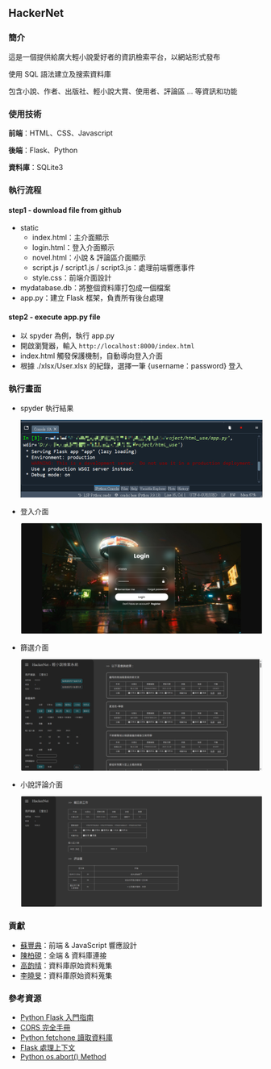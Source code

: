 ## HackerNet

### 簡介

這是一個提供給廣大輕小說愛好者的資訊檢索平台，以網站形式發布

使用 SQL 語法建立及搜索資料庫

包含小說、作者、出版社、輕小說大賞、使用者、評論區 ... 等資訊和功能

### 使用技術

**前端**：HTML、CSS、Javascript

**後端**：Flask、Python

**資料庫**：SQLite3

### 執行流程

#### step1 - download file from github

- static
  - index.html：主介面顯示
  - login.html：登入介面顯示
  - novel.html：小說 & 評論區介面顯示
  - script.js / script1.js / script3.js：處理前端響應事件
  - style.css：前端介面設計
- mydatabase.db：將整個資料庫打包成一個檔案
- app.py：建立 Flask 框架，負責所有後台處理

#### step2 - execute app.py file

- 以 spyder 為例，執行 app.py
- 開啟瀏覽器，輸入 `http://localhost:8000/index.html`
- index.html 觸發保護機制，自動導向登入介面
- 根據 ./xlsx/User.xlsx 的紀錄，選擇一筆 {username：password} 登入

### 執行畫面

- spyder 執行結果
  
  <img src="https://github.com/FengDian-Su/HackerNet/blob/main/demo_img/lauch_demo.png" width="500">
  
- 登入介面
  
  <img src="https://github.com/FengDian-Su/HackerNet/blob/main/demo_img/login_demo.png" width="500">
  
- 篩選介面
  
  <img src="https://github.com/FengDian-Su/HackerNet/blob/main/demo_img/search_demo.png" width="500">
  
- 小說評論介面
  
  <img src="https://github.com/FengDian-Su/HackerNet/blob/main/demo_img/novel_demo.png" width="500">

### 貢獻

- [蘇豐典](https://github.com/FengDian-Su)：前端 & JavaScript 響應設計
- [陳柏硯](https://github.com/baiyanchen8)：全端 & 資料庫連接
- [高韵晴](https://github.com/ChingChingKao)：資料庫原始資料蒐集
- [李曉旻](https://github.com/SiaominLi)：資料庫原始資料蒐集

### 參考資源

- [Python Flask 入門指南](https://devs.tw/post/448)
- [CORS 完全手冊](https://blog.huli.tw/2021/02/19/cors-guide-1/)
- [Python fetchone 讀取資料庫](https://www.cjkuo.net/python-fetchdb/)
- [Flask 處理上下文](https://www.cnblogs.com/xiaxiaoxu/p/10398346.html)
- [Python os.abort() Method](https://www.w3schools.com/python/ref_os_abort.asp)
